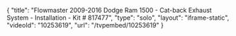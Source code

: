 {
    "title": "Flowmaster 2009-2016 Dodge Ram 1500 - Cat-back Exhaust System - Installation - Kit # 817477",
    "type": "solo",
    "layout": "iframe-static",
    "videoId": "10253619",
    "url": "\/tvpembed\/10253619"
}